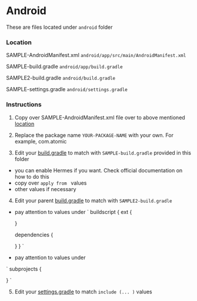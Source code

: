 # Android

These are files located under `android` folder

### Location


SAMPLE-AndroidManifest.xml
`
android/app/src/main/AndroidManifest.xml
`

SAMPLE-build.gradle
`
android/app/build.gradle
`

SAMPLE2-build.gradle
`
android/build.gradle
`

SAMPLE-settings.gradle
`
android/settings.gradle
`

### Instructions

1. Copy over SAMPLE-AndroidManifest.xml file over to above mentioned [location](#location)

2. Replace the package name `YOUR-PACKAGE-NAME` with your own. For example, com.atomic

3. Edit your [build.gradle](#location) to match with `SAMPLE-build.gradle` provided in this folder

- you can enable Hermes if you want. Check official documentation on how to do this
- copy over `apply from ` values
- other values if necessary

4. Edit your parent [build.gradle](#location) to match with `SAMPLE2-build.gradle`

- pay attention to values under
`
buildscript {
    ext {
        
    }
    
    dependencies {

    }
}
`

- pay attention to values under

`
subprojects {

}
`

5. Edit your [settings.gradle](#location) to match `include (... )` values 



